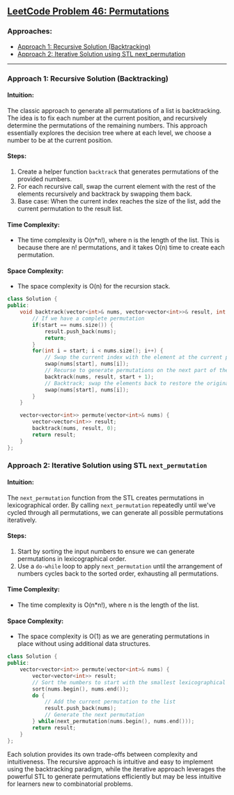 ## [LeetCode Problem 46: Permutations](https://leetcode.com/problems/permutations/)

### Approaches:
- [Approach 1: Recursive Solution (Backtracking)](#approach-1-recursive-solution-backtracking)
- [Approach 2: Iterative Solution using STL next_permutation](#approach-2-iterative-solution-using-stl-next_permutation)

---

### Approach 1: Recursive Solution (Backtracking)

#### Intuition:
The classic approach to generate all permutations of a list is backtracking. The idea is to fix each number at the current position, and recursively determine the permutations of the remaining numbers. This approach essentially explores the decision tree where at each level, we choose a number to be at the current position.

#### Steps:
1. Create a helper function `backtrack` that generates permutations of the provided numbers.
2. For each recursive call, swap the current element with the rest of the elements recursively and backtrack by swapping them back.
3. Base case: When the current index reaches the size of the list, add the current permutation to the result list.

#### Time Complexity:
- The time complexity is O(n*n!), where n is the length of the list. This is because there are n! permutations, and it takes O(n) time to create each permutation.

#### Space Complexity:
- The space complexity is O(n) for the recursion stack.

```cpp
class Solution {
public:
    void backtrack(vector<int>& nums, vector<vector<int>>& result, int start) {
        // If we have a complete permutation
        if(start == nums.size()) {
            result.push_back(nums);
            return;
        }
        for(int i = start; i < nums.size(); i++) {
            // Swap the current index with the element at the current position
            swap(nums[start], nums[i]);
            // Recurse to generate permutations on the next part of the list
            backtrack(nums, result, start + 1);
            // Backtrack; swap the elements back to restore the original list
            swap(nums[start], nums[i]);
        }
    }

    vector<vector<int>> permute(vector<int>& nums) {
        vector<vector<int>> result;
        backtrack(nums, result, 0);
        return result;
    }
};
```

### Approach 2: Iterative Solution using STL `next_permutation`

#### Intuition:
The `next_permutation` function from the STL creates permutations in lexicographical order. By calling `next_permutation` repeatedly until we've cycled through all permutations, we can generate all possible permutations iteratively.

#### Steps:
1. Start by sorting the input numbers to ensure we can generate permutations in lexicographical order.
2. Use a `do-while` loop to apply `next_permutation` until the arrangement of numbers cycles back to the sorted order, exhausting all permutations.

#### Time Complexity:
- The time complexity is O(n*n!), where n is the length of the list.

#### Space Complexity:
- The space complexity is O(1) as we are generating permutations in place without using additional data structures.

```cpp
class Solution {
public:
    vector<vector<int>> permute(vector<int>& nums) {
        vector<vector<int>> result;
        // Sort the numbers to start with the smallest lexicographical permutation
        sort(nums.begin(), nums.end());
        do {
            // Add the current permutation to the list
            result.push_back(nums);
            // Generate the next permutation
        } while(next_permutation(nums.begin(), nums.end()));
        return result;
    }
};
```

Each solution provides its own trade-offs between complexity and intuitiveness. The recursive approach is intuitive and easy to implement using the backtracking paradigm, while the iterative approach leverages the powerful STL to generate permutations efficiently but may be less intuitive for learners new to combinatorial problems.

